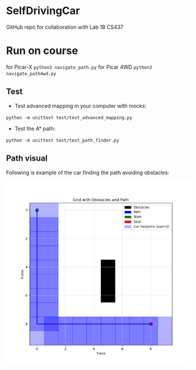# SelfDrivingCar
GitHub repo for collaboration with Lab 1B CS437

# Run on course
for Picar-X
`python3 navigate_path.py`
for Picar 4WD
`python3 navigate_path4wd.py`

## Test
- Test advanced mapping in your computer with mocks:

`python -m unittest test/test_advanced_mapping.py`


- Test the A* path:

`python -m unittest test/test_path_finder.py`


## Path visual
Following is example of the car finding the path avoiding obstacles:

<img src="./car_footprint_figure.png" width="800px"/>
